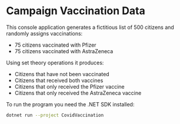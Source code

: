 # Campaign Vaccination Data

This console application generates a fictitious list of 500 citizens and randomly assigns vaccinations:

- 75 citizens vaccinated with Pfizer
- 75 citizens vaccinated with AstraZeneca

Using set theory operations it produces:

- Citizens that have not been vaccinated
- Citizens that received both vaccines
- Citizens that only received the Pfizer vaccine
- Citizens that only received the AstraZeneca vaccine

To run the program you need the .NET SDK installed:

```bash
dotnet run --project CovidVaccination
```

